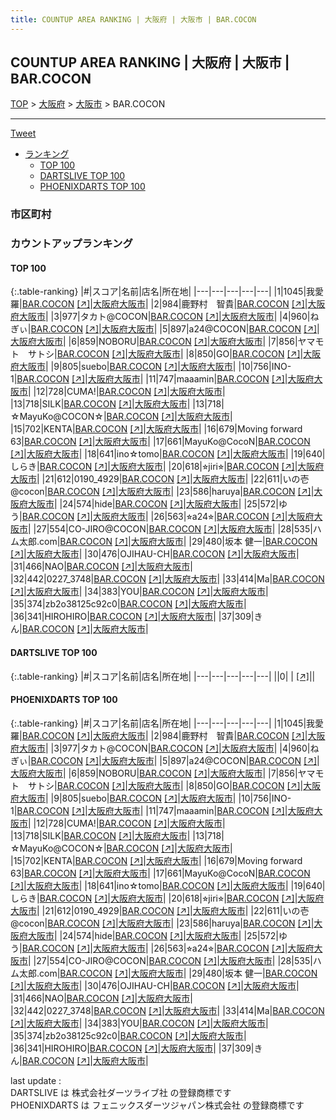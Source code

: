 ```yaml
---
title: COUNTUP AREA RANKING | 大阪府 | 大阪市 | BAR.COCON
---
```

## COUNTUP AREA RANKING | 大阪府 | 大阪市 | BAR.COCON

[TOP](/darts/rank/) > [大阪府](/darts/rank/大阪府/) > [大阪市](/darts/rank/大阪府/大阪市/) > BAR.COCON

___

<a href="https://twitter.com/share?ref_src=twsrc%5Etfw" data-text="COUNTUP AREA RANKING | 大阪府大阪市BAR.COCON" class="twitter-share-button" data-hashtags="DARTSLIVE,PHOENIXDARTS,darts,ダーツ" data-show-count="false">Tweet</a>

* [ランキング](#カウントアップランキング)
    * [TOP 100](#top-100)
    * [DARTSLIVE TOP 100](#dartslive-top-100)
    * [PHOENIXDARTS TOP 100](#phoenixdarts-top-100)

### 市区町村

<ul>

</ul>

### カウントアップランキング

#### TOP 100



{:.table-ranking}
|#|スコア|名前|店名|所在地|
|---|---|---|---|---|
|1|1045|<span class="rank-name-pd">我愛羅</span>|<a href="/darts/rank/shops/85692.html">BAR.COCON</a> <a href="https://vs.phoenixdarts.com/jp/shop/shopDetailInfo/s_85692?s_seq=85692">[↗]</a>|<a href="/darts/rank/大阪府/大阪市">大阪府大阪市</a>|
|2|984|<span class="rank-name-pd">鹿野村　智貴</span>|<a href="/darts/rank/shops/85692.html">BAR.COCON</a> <a href="https://vs.phoenixdarts.com/jp/shop/shopDetailInfo/s_85692?s_seq=85692">[↗]</a>|<a href="/darts/rank/大阪府/大阪市">大阪府大阪市</a>|
|3|977|<span class="rank-name-pd">タカト@COCON</span>|<a href="/darts/rank/shops/85692.html">BAR.COCON</a> <a href="https://vs.phoenixdarts.com/jp/shop/shopDetailInfo/s_85692?s_seq=85692">[↗]</a>|<a href="/darts/rank/大阪府/大阪市">大阪府大阪市</a>|
|4|960|<span class="rank-name-pd">ねぎぃ</span>|<a href="/darts/rank/shops/85692.html">BAR.COCON</a> <a href="https://vs.phoenixdarts.com/jp/shop/shopDetailInfo/s_85692?s_seq=85692">[↗]</a>|<a href="/darts/rank/大阪府/大阪市">大阪府大阪市</a>|
|5|897|<span class="rank-name-pd">a24@COCON</span>|<a href="/darts/rank/shops/85692.html">BAR.COCON</a> <a href="https://vs.phoenixdarts.com/jp/shop/shopDetailInfo/s_85692?s_seq=85692">[↗]</a>|<a href="/darts/rank/大阪府/大阪市">大阪府大阪市</a>|
|6|859|<span class="rank-name-pd">NOBORU</span>|<a href="/darts/rank/shops/85692.html">BAR.COCON</a> <a href="https://vs.phoenixdarts.com/jp/shop/shopDetailInfo/s_85692?s_seq=85692">[↗]</a>|<a href="/darts/rank/大阪府/大阪市">大阪府大阪市</a>|
|7|856|<span class="rank-name-pd">ヤマモト　サトシ</span>|<a href="/darts/rank/shops/85692.html">BAR.COCON</a> <a href="https://vs.phoenixdarts.com/jp/shop/shopDetailInfo/s_85692?s_seq=85692">[↗]</a>|<a href="/darts/rank/大阪府/大阪市">大阪府大阪市</a>|
|8|850|<span class="rank-name-pd">GO</span>|<a href="/darts/rank/shops/85692.html">BAR.COCON</a> <a href="https://vs.phoenixdarts.com/jp/shop/shopDetailInfo/s_85692?s_seq=85692">[↗]</a>|<a href="/darts/rank/大阪府/大阪市">大阪府大阪市</a>|
|9|805|<span class="rank-name-pd">suebo</span>|<a href="/darts/rank/shops/85692.html">BAR.COCON</a> <a href="https://vs.phoenixdarts.com/jp/shop/shopDetailInfo/s_85692?s_seq=85692">[↗]</a>|<a href="/darts/rank/大阪府/大阪市">大阪府大阪市</a>|
|10|756|<span class="rank-name-pd">INO-1</span>|<a href="/darts/rank/shops/85692.html">BAR.COCON</a> <a href="https://vs.phoenixdarts.com/jp/shop/shopDetailInfo/s_85692?s_seq=85692">[↗]</a>|<a href="/darts/rank/大阪府/大阪市">大阪府大阪市</a>|
|11|747|<span class="rank-name-pd">maaamin</span>|<a href="/darts/rank/shops/85692.html">BAR.COCON</a> <a href="https://vs.phoenixdarts.com/jp/shop/shopDetailInfo/s_85692?s_seq=85692">[↗]</a>|<a href="/darts/rank/大阪府/大阪市">大阪府大阪市</a>|
|12|728|<span class="rank-name-pd">CUMA!</span>|<a href="/darts/rank/shops/85692.html">BAR.COCON</a> <a href="https://vs.phoenixdarts.com/jp/shop/shopDetailInfo/s_85692?s_seq=85692">[↗]</a>|<a href="/darts/rank/大阪府/大阪市">大阪府大阪市</a>|
|13|718|<span class="rank-name-pd">SILK</span>|<a href="/darts/rank/shops/85692.html">BAR.COCON</a> <a href="https://vs.phoenixdarts.com/jp/shop/shopDetailInfo/s_85692?s_seq=85692">[↗]</a>|<a href="/darts/rank/大阪府/大阪市">大阪府大阪市</a>|
|13|718|<span class="rank-name-pd">☆MayuKo@COCON☆</span>|<a href="/darts/rank/shops/85692.html">BAR.COCON</a> <a href="https://vs.phoenixdarts.com/jp/shop/shopDetailInfo/s_85692?s_seq=85692">[↗]</a>|<a href="/darts/rank/大阪府/大阪市">大阪府大阪市</a>|
|15|702|<span class="rank-name-pd">KENTA</span>|<a href="/darts/rank/shops/85692.html">BAR.COCON</a> <a href="https://vs.phoenixdarts.com/jp/shop/shopDetailInfo/s_85692?s_seq=85692">[↗]</a>|<a href="/darts/rank/大阪府/大阪市">大阪府大阪市</a>|
|16|679|<span class="rank-name-pd">Moving forward 63</span>|<a href="/darts/rank/shops/85692.html">BAR.COCON</a> <a href="https://vs.phoenixdarts.com/jp/shop/shopDetailInfo/s_85692?s_seq=85692">[↗]</a>|<a href="/darts/rank/大阪府/大阪市">大阪府大阪市</a>|
|17|661|<span class="rank-name-pd">MayuKo@CocoN</span>|<a href="/darts/rank/shops/85692.html">BAR.COCON</a> <a href="https://vs.phoenixdarts.com/jp/shop/shopDetailInfo/s_85692?s_seq=85692">[↗]</a>|<a href="/darts/rank/大阪府/大阪市">大阪府大阪市</a>|
|18|641|<span class="rank-name-pd">ino☆tomo</span>|<a href="/darts/rank/shops/85692.html">BAR.COCON</a> <a href="https://vs.phoenixdarts.com/jp/shop/shopDetailInfo/s_85692?s_seq=85692">[↗]</a>|<a href="/darts/rank/大阪府/大阪市">大阪府大阪市</a>|
|19|640|<span class="rank-name-pd">しらき</span>|<a href="/darts/rank/shops/85692.html">BAR.COCON</a> <a href="https://vs.phoenixdarts.com/jp/shop/shopDetailInfo/s_85692?s_seq=85692">[↗]</a>|<a href="/darts/rank/大阪府/大阪市">大阪府大阪市</a>|
|20|618|<span class="rank-name-pd">⭐︎jiri⭐︎</span>|<a href="/darts/rank/shops/85692.html">BAR.COCON</a> <a href="https://vs.phoenixdarts.com/jp/shop/shopDetailInfo/s_85692?s_seq=85692">[↗]</a>|<a href="/darts/rank/大阪府/大阪市">大阪府大阪市</a>|
|21|612|<span class="rank-name-pd">0190_4929</span>|<a href="/darts/rank/shops/85692.html">BAR.COCON</a> <a href="https://vs.phoenixdarts.com/jp/shop/shopDetailInfo/s_85692?s_seq=85692">[↗]</a>|<a href="/darts/rank/大阪府/大阪市">大阪府大阪市</a>|
|22|611|<span class="rank-name-pd">いの壱@cocon</span>|<a href="/darts/rank/shops/85692.html">BAR.COCON</a> <a href="https://vs.phoenixdarts.com/jp/shop/shopDetailInfo/s_85692?s_seq=85692">[↗]</a>|<a href="/darts/rank/大阪府/大阪市">大阪府大阪市</a>|
|23|586|<span class="rank-name-pd">haruya</span>|<a href="/darts/rank/shops/85692.html">BAR.COCON</a> <a href="https://vs.phoenixdarts.com/jp/shop/shopDetailInfo/s_85692?s_seq=85692">[↗]</a>|<a href="/darts/rank/大阪府/大阪市">大阪府大阪市</a>|
|24|574|<span class="rank-name-pd">hide</span>|<a href="/darts/rank/shops/85692.html">BAR.COCON</a> <a href="https://vs.phoenixdarts.com/jp/shop/shopDetailInfo/s_85692?s_seq=85692">[↗]</a>|<a href="/darts/rank/大阪府/大阪市">大阪府大阪市</a>|
|25|572|<span class="rank-name-pd">ゆう</span>|<a href="/darts/rank/shops/85692.html">BAR.COCON</a> <a href="https://vs.phoenixdarts.com/jp/shop/shopDetailInfo/s_85692?s_seq=85692">[↗]</a>|<a href="/darts/rank/大阪府/大阪市">大阪府大阪市</a>|
|26|563|<span class="rank-name-pd">⭐︎a24⭐︎</span>|<a href="/darts/rank/shops/85692.html">BAR.COCON</a> <a href="https://vs.phoenixdarts.com/jp/shop/shopDetailInfo/s_85692?s_seq=85692">[↗]</a>|<a href="/darts/rank/大阪府/大阪市">大阪府大阪市</a>|
|27|554|<span class="rank-name-pd">CO-JIRO@COCON</span>|<a href="/darts/rank/shops/85692.html">BAR.COCON</a> <a href="https://vs.phoenixdarts.com/jp/shop/shopDetailInfo/s_85692?s_seq=85692">[↗]</a>|<a href="/darts/rank/大阪府/大阪市">大阪府大阪市</a>|
|28|535|<span class="rank-name-pd">ハム太郎.com</span>|<a href="/darts/rank/shops/85692.html">BAR.COCON</a> <a href="https://vs.phoenixdarts.com/jp/shop/shopDetailInfo/s_85692?s_seq=85692">[↗]</a>|<a href="/darts/rank/大阪府/大阪市">大阪府大阪市</a>|
|29|480|<span class="rank-name-pd">坂本 健一</span>|<a href="/darts/rank/shops/85692.html">BAR.COCON</a> <a href="https://vs.phoenixdarts.com/jp/shop/shopDetailInfo/s_85692?s_seq=85692">[↗]</a>|<a href="/darts/rank/大阪府/大阪市">大阪府大阪市</a>|
|30|476|<span class="rank-name-pd">OJIHAU-CH</span>|<a href="/darts/rank/shops/85692.html">BAR.COCON</a> <a href="https://vs.phoenixdarts.com/jp/shop/shopDetailInfo/s_85692?s_seq=85692">[↗]</a>|<a href="/darts/rank/大阪府/大阪市">大阪府大阪市</a>|
|31|466|<span class="rank-name-pd">NAO</span>|<a href="/darts/rank/shops/85692.html">BAR.COCON</a> <a href="https://vs.phoenixdarts.com/jp/shop/shopDetailInfo/s_85692?s_seq=85692">[↗]</a>|<a href="/darts/rank/大阪府/大阪市">大阪府大阪市</a>|
|32|442|<span class="rank-name-pd">0227_3748</span>|<a href="/darts/rank/shops/85692.html">BAR.COCON</a> <a href="https://vs.phoenixdarts.com/jp/shop/shopDetailInfo/s_85692?s_seq=85692">[↗]</a>|<a href="/darts/rank/大阪府/大阪市">大阪府大阪市</a>|
|33|414|<span class="rank-name-pd">Ma</span>|<a href="/darts/rank/shops/85692.html">BAR.COCON</a> <a href="https://vs.phoenixdarts.com/jp/shop/shopDetailInfo/s_85692?s_seq=85692">[↗]</a>|<a href="/darts/rank/大阪府/大阪市">大阪府大阪市</a>|
|34|383|<span class="rank-name-pd">YOU</span>|<a href="/darts/rank/shops/85692.html">BAR.COCON</a> <a href="https://vs.phoenixdarts.com/jp/shop/shopDetailInfo/s_85692?s_seq=85692">[↗]</a>|<a href="/darts/rank/大阪府/大阪市">大阪府大阪市</a>|
|35|374|<span class="rank-name-pd">zb2o38125c92c0</span>|<a href="/darts/rank/shops/85692.html">BAR.COCON</a> <a href="https://vs.phoenixdarts.com/jp/shop/shopDetailInfo/s_85692?s_seq=85692">[↗]</a>|<a href="/darts/rank/大阪府/大阪市">大阪府大阪市</a>|
|36|341|<span class="rank-name-pd">HIROHIRO</span>|<a href="/darts/rank/shops/85692.html">BAR.COCON</a> <a href="https://vs.phoenixdarts.com/jp/shop/shopDetailInfo/s_85692?s_seq=85692">[↗]</a>|<a href="/darts/rank/大阪府/大阪市">大阪府大阪市</a>|
|37|309|<span class="rank-name-pd">きん</span>|<a href="/darts/rank/shops/85692.html">BAR.COCON</a> <a href="https://vs.phoenixdarts.com/jp/shop/shopDetailInfo/s_85692?s_seq=85692">[↗]</a>|<a href="/darts/rank/大阪府/大阪市">大阪府大阪市</a>|


#### DARTSLIVE TOP 100



{:.table-ranking}
|#|スコア|名前|店名|所在地|
|---|---|---|---|---|
||0|<span class="rank-name-dl"> </span>|<a href="/darts/rank/shops/.html"></a> <a href="">[↗]</a>|<a href="/darts/rank//"></a>|


#### PHOENIXDARTS TOP 100



{:.table-ranking}
|#|スコア|名前|店名|所在地|
|---|---|---|---|---|
|1|1045|<span class="rank-name-pd">我愛羅</span>|<a href="/darts/rank/shops/85692.html">BAR.COCON</a> <a href="https://vs.phoenixdarts.com/jp/shop/shopDetailInfo/s_85692?s_seq=85692">[↗]</a>|<a href="/darts/rank/大阪府/大阪市">大阪府大阪市</a>|
|2|984|<span class="rank-name-pd">鹿野村　智貴</span>|<a href="/darts/rank/shops/85692.html">BAR.COCON</a> <a href="https://vs.phoenixdarts.com/jp/shop/shopDetailInfo/s_85692?s_seq=85692">[↗]</a>|<a href="/darts/rank/大阪府/大阪市">大阪府大阪市</a>|
|3|977|<span class="rank-name-pd">タカト@COCON</span>|<a href="/darts/rank/shops/85692.html">BAR.COCON</a> <a href="https://vs.phoenixdarts.com/jp/shop/shopDetailInfo/s_85692?s_seq=85692">[↗]</a>|<a href="/darts/rank/大阪府/大阪市">大阪府大阪市</a>|
|4|960|<span class="rank-name-pd">ねぎぃ</span>|<a href="/darts/rank/shops/85692.html">BAR.COCON</a> <a href="https://vs.phoenixdarts.com/jp/shop/shopDetailInfo/s_85692?s_seq=85692">[↗]</a>|<a href="/darts/rank/大阪府/大阪市">大阪府大阪市</a>|
|5|897|<span class="rank-name-pd">a24@COCON</span>|<a href="/darts/rank/shops/85692.html">BAR.COCON</a> <a href="https://vs.phoenixdarts.com/jp/shop/shopDetailInfo/s_85692?s_seq=85692">[↗]</a>|<a href="/darts/rank/大阪府/大阪市">大阪府大阪市</a>|
|6|859|<span class="rank-name-pd">NOBORU</span>|<a href="/darts/rank/shops/85692.html">BAR.COCON</a> <a href="https://vs.phoenixdarts.com/jp/shop/shopDetailInfo/s_85692?s_seq=85692">[↗]</a>|<a href="/darts/rank/大阪府/大阪市">大阪府大阪市</a>|
|7|856|<span class="rank-name-pd">ヤマモト　サトシ</span>|<a href="/darts/rank/shops/85692.html">BAR.COCON</a> <a href="https://vs.phoenixdarts.com/jp/shop/shopDetailInfo/s_85692?s_seq=85692">[↗]</a>|<a href="/darts/rank/大阪府/大阪市">大阪府大阪市</a>|
|8|850|<span class="rank-name-pd">GO</span>|<a href="/darts/rank/shops/85692.html">BAR.COCON</a> <a href="https://vs.phoenixdarts.com/jp/shop/shopDetailInfo/s_85692?s_seq=85692">[↗]</a>|<a href="/darts/rank/大阪府/大阪市">大阪府大阪市</a>|
|9|805|<span class="rank-name-pd">suebo</span>|<a href="/darts/rank/shops/85692.html">BAR.COCON</a> <a href="https://vs.phoenixdarts.com/jp/shop/shopDetailInfo/s_85692?s_seq=85692">[↗]</a>|<a href="/darts/rank/大阪府/大阪市">大阪府大阪市</a>|
|10|756|<span class="rank-name-pd">INO-1</span>|<a href="/darts/rank/shops/85692.html">BAR.COCON</a> <a href="https://vs.phoenixdarts.com/jp/shop/shopDetailInfo/s_85692?s_seq=85692">[↗]</a>|<a href="/darts/rank/大阪府/大阪市">大阪府大阪市</a>|
|11|747|<span class="rank-name-pd">maaamin</span>|<a href="/darts/rank/shops/85692.html">BAR.COCON</a> <a href="https://vs.phoenixdarts.com/jp/shop/shopDetailInfo/s_85692?s_seq=85692">[↗]</a>|<a href="/darts/rank/大阪府/大阪市">大阪府大阪市</a>|
|12|728|<span class="rank-name-pd">CUMA!</span>|<a href="/darts/rank/shops/85692.html">BAR.COCON</a> <a href="https://vs.phoenixdarts.com/jp/shop/shopDetailInfo/s_85692?s_seq=85692">[↗]</a>|<a href="/darts/rank/大阪府/大阪市">大阪府大阪市</a>|
|13|718|<span class="rank-name-pd">SILK</span>|<a href="/darts/rank/shops/85692.html">BAR.COCON</a> <a href="https://vs.phoenixdarts.com/jp/shop/shopDetailInfo/s_85692?s_seq=85692">[↗]</a>|<a href="/darts/rank/大阪府/大阪市">大阪府大阪市</a>|
|13|718|<span class="rank-name-pd">☆MayuKo@COCON☆</span>|<a href="/darts/rank/shops/85692.html">BAR.COCON</a> <a href="https://vs.phoenixdarts.com/jp/shop/shopDetailInfo/s_85692?s_seq=85692">[↗]</a>|<a href="/darts/rank/大阪府/大阪市">大阪府大阪市</a>|
|15|702|<span class="rank-name-pd">KENTA</span>|<a href="/darts/rank/shops/85692.html">BAR.COCON</a> <a href="https://vs.phoenixdarts.com/jp/shop/shopDetailInfo/s_85692?s_seq=85692">[↗]</a>|<a href="/darts/rank/大阪府/大阪市">大阪府大阪市</a>|
|16|679|<span class="rank-name-pd">Moving forward 63</span>|<a href="/darts/rank/shops/85692.html">BAR.COCON</a> <a href="https://vs.phoenixdarts.com/jp/shop/shopDetailInfo/s_85692?s_seq=85692">[↗]</a>|<a href="/darts/rank/大阪府/大阪市">大阪府大阪市</a>|
|17|661|<span class="rank-name-pd">MayuKo@CocoN</span>|<a href="/darts/rank/shops/85692.html">BAR.COCON</a> <a href="https://vs.phoenixdarts.com/jp/shop/shopDetailInfo/s_85692?s_seq=85692">[↗]</a>|<a href="/darts/rank/大阪府/大阪市">大阪府大阪市</a>|
|18|641|<span class="rank-name-pd">ino☆tomo</span>|<a href="/darts/rank/shops/85692.html">BAR.COCON</a> <a href="https://vs.phoenixdarts.com/jp/shop/shopDetailInfo/s_85692?s_seq=85692">[↗]</a>|<a href="/darts/rank/大阪府/大阪市">大阪府大阪市</a>|
|19|640|<span class="rank-name-pd">しらき</span>|<a href="/darts/rank/shops/85692.html">BAR.COCON</a> <a href="https://vs.phoenixdarts.com/jp/shop/shopDetailInfo/s_85692?s_seq=85692">[↗]</a>|<a href="/darts/rank/大阪府/大阪市">大阪府大阪市</a>|
|20|618|<span class="rank-name-pd">⭐︎jiri⭐︎</span>|<a href="/darts/rank/shops/85692.html">BAR.COCON</a> <a href="https://vs.phoenixdarts.com/jp/shop/shopDetailInfo/s_85692?s_seq=85692">[↗]</a>|<a href="/darts/rank/大阪府/大阪市">大阪府大阪市</a>|
|21|612|<span class="rank-name-pd">0190_4929</span>|<a href="/darts/rank/shops/85692.html">BAR.COCON</a> <a href="https://vs.phoenixdarts.com/jp/shop/shopDetailInfo/s_85692?s_seq=85692">[↗]</a>|<a href="/darts/rank/大阪府/大阪市">大阪府大阪市</a>|
|22|611|<span class="rank-name-pd">いの壱@cocon</span>|<a href="/darts/rank/shops/85692.html">BAR.COCON</a> <a href="https://vs.phoenixdarts.com/jp/shop/shopDetailInfo/s_85692?s_seq=85692">[↗]</a>|<a href="/darts/rank/大阪府/大阪市">大阪府大阪市</a>|
|23|586|<span class="rank-name-pd">haruya</span>|<a href="/darts/rank/shops/85692.html">BAR.COCON</a> <a href="https://vs.phoenixdarts.com/jp/shop/shopDetailInfo/s_85692?s_seq=85692">[↗]</a>|<a href="/darts/rank/大阪府/大阪市">大阪府大阪市</a>|
|24|574|<span class="rank-name-pd">hide</span>|<a href="/darts/rank/shops/85692.html">BAR.COCON</a> <a href="https://vs.phoenixdarts.com/jp/shop/shopDetailInfo/s_85692?s_seq=85692">[↗]</a>|<a href="/darts/rank/大阪府/大阪市">大阪府大阪市</a>|
|25|572|<span class="rank-name-pd">ゆう</span>|<a href="/darts/rank/shops/85692.html">BAR.COCON</a> <a href="https://vs.phoenixdarts.com/jp/shop/shopDetailInfo/s_85692?s_seq=85692">[↗]</a>|<a href="/darts/rank/大阪府/大阪市">大阪府大阪市</a>|
|26|563|<span class="rank-name-pd">⭐︎a24⭐︎</span>|<a href="/darts/rank/shops/85692.html">BAR.COCON</a> <a href="https://vs.phoenixdarts.com/jp/shop/shopDetailInfo/s_85692?s_seq=85692">[↗]</a>|<a href="/darts/rank/大阪府/大阪市">大阪府大阪市</a>|
|27|554|<span class="rank-name-pd">CO-JIRO@COCON</span>|<a href="/darts/rank/shops/85692.html">BAR.COCON</a> <a href="https://vs.phoenixdarts.com/jp/shop/shopDetailInfo/s_85692?s_seq=85692">[↗]</a>|<a href="/darts/rank/大阪府/大阪市">大阪府大阪市</a>|
|28|535|<span class="rank-name-pd">ハム太郎.com</span>|<a href="/darts/rank/shops/85692.html">BAR.COCON</a> <a href="https://vs.phoenixdarts.com/jp/shop/shopDetailInfo/s_85692?s_seq=85692">[↗]</a>|<a href="/darts/rank/大阪府/大阪市">大阪府大阪市</a>|
|29|480|<span class="rank-name-pd">坂本 健一</span>|<a href="/darts/rank/shops/85692.html">BAR.COCON</a> <a href="https://vs.phoenixdarts.com/jp/shop/shopDetailInfo/s_85692?s_seq=85692">[↗]</a>|<a href="/darts/rank/大阪府/大阪市">大阪府大阪市</a>|
|30|476|<span class="rank-name-pd">OJIHAU-CH</span>|<a href="/darts/rank/shops/85692.html">BAR.COCON</a> <a href="https://vs.phoenixdarts.com/jp/shop/shopDetailInfo/s_85692?s_seq=85692">[↗]</a>|<a href="/darts/rank/大阪府/大阪市">大阪府大阪市</a>|
|31|466|<span class="rank-name-pd">NAO</span>|<a href="/darts/rank/shops/85692.html">BAR.COCON</a> <a href="https://vs.phoenixdarts.com/jp/shop/shopDetailInfo/s_85692?s_seq=85692">[↗]</a>|<a href="/darts/rank/大阪府/大阪市">大阪府大阪市</a>|
|32|442|<span class="rank-name-pd">0227_3748</span>|<a href="/darts/rank/shops/85692.html">BAR.COCON</a> <a href="https://vs.phoenixdarts.com/jp/shop/shopDetailInfo/s_85692?s_seq=85692">[↗]</a>|<a href="/darts/rank/大阪府/大阪市">大阪府大阪市</a>|
|33|414|<span class="rank-name-pd">Ma</span>|<a href="/darts/rank/shops/85692.html">BAR.COCON</a> <a href="https://vs.phoenixdarts.com/jp/shop/shopDetailInfo/s_85692?s_seq=85692">[↗]</a>|<a href="/darts/rank/大阪府/大阪市">大阪府大阪市</a>|
|34|383|<span class="rank-name-pd">YOU</span>|<a href="/darts/rank/shops/85692.html">BAR.COCON</a> <a href="https://vs.phoenixdarts.com/jp/shop/shopDetailInfo/s_85692?s_seq=85692">[↗]</a>|<a href="/darts/rank/大阪府/大阪市">大阪府大阪市</a>|
|35|374|<span class="rank-name-pd">zb2o38125c92c0</span>|<a href="/darts/rank/shops/85692.html">BAR.COCON</a> <a href="https://vs.phoenixdarts.com/jp/shop/shopDetailInfo/s_85692?s_seq=85692">[↗]</a>|<a href="/darts/rank/大阪府/大阪市">大阪府大阪市</a>|
|36|341|<span class="rank-name-pd">HIROHIRO</span>|<a href="/darts/rank/shops/85692.html">BAR.COCON</a> <a href="https://vs.phoenixdarts.com/jp/shop/shopDetailInfo/s_85692?s_seq=85692">[↗]</a>|<a href="/darts/rank/大阪府/大阪市">大阪府大阪市</a>|
|37|309|<span class="rank-name-pd">きん</span>|<a href="/darts/rank/shops/85692.html">BAR.COCON</a> <a href="https://vs.phoenixdarts.com/jp/shop/shopDetailInfo/s_85692?s_seq=85692">[↗]</a>|<a href="/darts/rank/大阪府/大阪市">大阪府大阪市</a>|


<div class="footer border-top border-gray-light mt-5 pt-3 text-right text-gray">
    last update : <span style="font-weight: italic" id="foot_last_modified"></span><br />
    DARTSLIVE は 株式会社ダーツライブ社 の登録商標です<br />
    PHOENIXDARTS は フェニックスダーツジャパン株式会社 の登録商標です<br />
</div>

<script src="https://cdnjs.cloudflare.com/ajax/libs/jquery.tablesorter/2.31.3/js/jquery.tablesorter.min.js" integrity="sha512-qzgd5cYSZcosqpzpn7zF2ZId8f/8CHmFKZ8j7mU4OUXTNRd5g+ZHBPsgKEwoqxCtdQvExE5LprwwPAgoicguNg==" crossorigin="anonymous" referrerpolicy="no-referrer"></script>
<link rel="stylesheet" href="https://cdnjs.cloudflare.com/ajax/libs/jquery.tablesorter/2.31.3/css/theme.default.min.css" integrity="sha512-wghhOJkjQX0Lh3NSWvNKeZ0ZpNn+SPVXX1Qyc9OCaogADktxrBiBdKGDoqVUOyhStvMBmJQ8ZdMHiR3wuEq8+w==" crossorigin="anonymous" referrerpolicy="no-referrer" />
<script>
$(function() {
    $(".table-ranking").tablesorter({sortList:[[0, 0]]});
    $("#foot_last_modified").text(formatDate(new Date(document.lastModified), 'yyyy-MM-dd HH:mm:ss'));
});
</script>

<script async src="https://platform.twitter.com/widgets.js" charset="utf-8"></script>